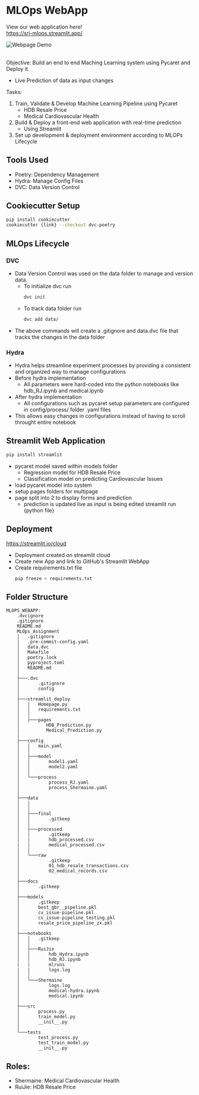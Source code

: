 # MLOps WebApp
View our web application here!<br>
https://srj-mlops.streamlit.app/ 

![Webpage Demo](MLOps_Short_Demo.gif)<br><br>


Objective: Build an end to end Maching Learning system using Pycaret and Deploy it.
- Live Prediction of data as input changes

Tasks:
1. Train, Validate & Develop Machine Learning Pipeline using Pycaret
    - HDB Resale Price
    - Medical Cardiovascular Health
2. Build & Deploy a front-end web application with real-time prediction
    - Using Streamlit
3. Set up development & deployment environment according to MLOPs Lifecycle

## Tools Used
- Poetry: Dependency Management
- Hydra: Manage Config Files
- DVC: Data Version Control 

## Cookiecutter Setup
```bash
pip install cookiecutter
cookiecutter {link} --checkout dvc-poetry
```
## MLOps Lifecycle
### DVC
- Data Version Control was used on the data folder to manage and version data.
    - To initialize dvc run
        ```bash 
        dvc init
        ```
    - To track data folder run
        ```bash 
        dvc add data/ 
        ```
- The above commands will create a .gitignore and data.dvc file that tracks the changes in the data folder

### Hydra
- Hydra helps streamline experiment processes by providing a consistent and organized way to manage configurations
- Before hydra implementation
    - All parameters were hard-coded into the python notebooks like hdb_RJ.ipynb and medical.ipynb
- After hydra implementation
    - All configurations such as pycaret setup parameters are configured in config/process/ folder .yaml files
- This allows easy changes in configurations instead of having to scroll throught entire notebook

## Streamlit Web Application
```bash
pip install streamlit
```
- pycaret model saved within models folder
	- Regression model for HDB Resale Price
	- Classification model on predicting Cardiovascular Issues 
- load pycaret model into system 
- setup pages folders for multipage 
- page split into 2 to display forms and prediction
	- prediction is updated live as input is being edited 
streamlit run {python file}

## Deployment
https://streamlit.io/cloud
- Deployment created on streamlit cloud 
- Create new App and link to GitHub's Streamlit WebApp
- Create requirements.txt file 
	```bash
    pip freeze > requirements.txt
    ```
## Folder Structure
```
MLOPS_WEBAPP:
    .dvcignore
    .gitignore
    README.md
    MLOps_Assignment
    │   .gitignore
    │   .pre-commit-config.yaml
    │   data.dvc
    │   Makefile
    │   poetry.lock
    │   pyproject.toml
    │   README.md
    │
    ├───.dvc
    │       .gitignore
    │       config
    │
    ├───streamlit_deploy
    │   │   Homepage.py
    │   │   requirements.txt
    │   │
    │   ├───pages
    │          HDB_Prediction.py
    │          Medical_Prediction.py
    |
    ├───config
    │   │   main.yaml
    │   │
    │   ├───model
    │   │       model1.yaml
    │   │       model2.yaml
    │   │
    │   └───process
    │           process_RJ.yaml
    │           process_Shermaine.yaml
    │
    ├───data
    │   │   
    │   │
    │   ├───final
    │   │       .gitkeep
    │   │
    │   ├───processed
    │   │       .gitkeep
    |   |       hdb_processed.csv
    |   |       medical_processed.csv
    │   │
    │   └───raw
    │           .gitkeep
    │           01_hdb_resale_transactions.csv
    │           02_medical_records.csv
    │
    ├───docs
    │       .gitkeep
    │
    ├───models
    │       .gitkeep
    │       best_gbr__pipeline.pkl
    │       cv_issue-pipeline.pkl
    │       cv_issue-pipeline_testing.pkl
    │       resale_price_pipeline_zx.pkl
    │
    ├───notebooks
    │   │   .gitkeep
    │   │
    │   ├───RuiJie
    │   │       hdb_Hydra.ipynb
    │   │       hdb_RJ.ipynb
    |   |       mlruns
    |   |       logs.log
    │   │
    │   └───Shermaine
    │           logs.log
    │           medical-hydra.ipynb
    │           medical.ipynb
    │
    ├───src
    │       process.py
    │       train_model.py
    │       __init__.py
    │
    └───tests
            test_process.py
            test_train_model.py
            __init__.py
```
## Roles:
- Shermaine: Medical Cardiovascular Health
- RuiJie: HDB Resale Price

